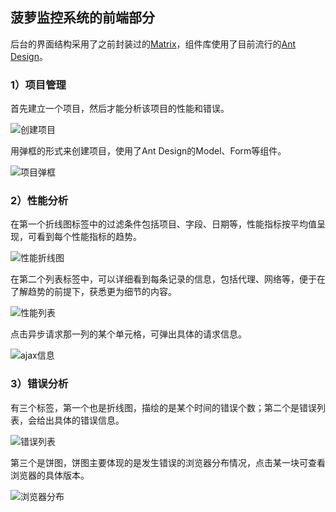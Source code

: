 ## 菠萝监控系统的前端部分

后台的界面结构采用了之前封装过的[Matrix](https://github.com/pwstrick/grape-skin)，组件库使用了目前流行的[Ant Design](https://ant.design/components/button-cn/)。

### 1）项目管理
首先建立一个项目，然后才能分析该项目的性能和错误。

![创建项目](https://github.com/pwstrick/pineapple/blob/master/client/public/img/ui/v1.0/1.png)

用弹框的形式来创建项目，使用了Ant Design的Model、Form等组件。

![项目弹框](https://github.com/pwstrick/pineapple/blob/master/client/public/img/ui/v1.0/2.png)

### 2）性能分析
在第一个折线图标签中的过滤条件包括项目、字段、日期等，性能指标按平均值呈现，可看到每个性能指标的趋势。

![性能折线图](https://github.com/pwstrick/pineapple/blob/master/client/public/img/ui/v1.0/3.png)

在第二个列表标签中，可以详细看到每条记录的信息，包括代理、网络等，便于在了解趋势的前提下，获悉更为细节的内容。

![性能列表](https://github.com/pwstrick/pineapple/blob/master/client/public/img/ui/v1.0/4.png)

点击异步请求那一列的某个单元格，可弹出具体的请求信息。

![ajax信息](https://github.com/pwstrick/pineapple/blob/master/client/public/img/ui/v1.0/5.png)

### 3）错误分析
有三个标签，第一个也是折线图，描绘的是某个时间的错误个数；第二个是错误列表，会给出具体的错误信息。

![错误列表](https://github.com/pwstrick/pineapple/blob/master/client/public/img/ui/v1.0/6.png)

第三个是饼图，饼图主要体现的是发生错误的浏览器分布情况，点击某一块可查看浏览器的具体版本。

![浏览器分布](https://github.com/pwstrick/pineapple/blob/master/client/public/img/ui/v1.0/7.png)